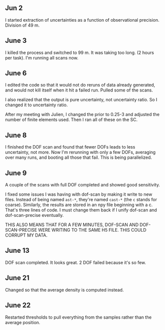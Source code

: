 ## Jun 2

I started extraction of uncertainties as a function of observational precision. Division of 49 m.

## June 3

I killed the process and switched to 99 m. It was taking too long. (2 hours per task). I'm running all scans now.

## June 6

I edited the code so that it would not do reruns of data already generated, and would not kill itself when it hit a failed run. Pulled some of the scans.

I also realized that the output is pure uncertainty, not uncertainty ratio. So I changed it to uncertainty ratio.

After my meeting with Julien, I changed the prior to 0.25-3 and adjusted the number of finite elements used. Then I ran all of these on the SC.

## June 8

I finished the DOF scan and found that fewer DOFs leads to less uncertainty, not more. Now I'm rerunning with only a few DOFs, averaging over many runs, and booting all those that fail. This is being parallelized.

## June 9

A couple of the scans with full DOF completed and showed good sensitivity.

I fixed some issues I was having with dof-scan by making it write to new files. Instead of being named `ast-*`, they're named `cast-*` (the `c` stands for coarse). Similarly, the results are stored in an npy file beginning with a c. That's three lines of code. I must change them back if I unify dof-scan and dof-scan-precise eventually.

THIS ALSO MEANS THAT FOR A FEW MINUTES, DOF-SCAN AND DOF-SCAN-PRECISE WERE WRITING TO THE SAME H5 FILE. THIS COULD CORRUPT MY DATA.

## June 13

DOF scan completed. It looks great. 2 DOF failed because it's so few.

## June 21

Changed so that the average density is computed instead.

## June 22

Restarted thresholds to pull everything from the samples rather than the average position.